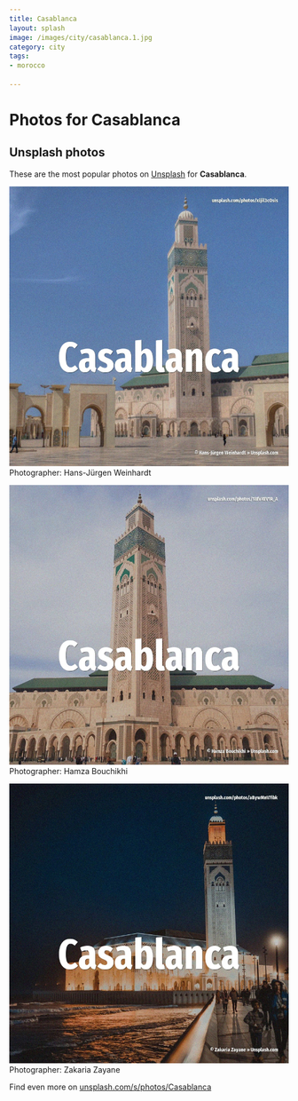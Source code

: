 ```yaml
---
title: Casablanca
layout: splash
image: /images/city/casablanca.1.jpg
category: city
tags:
- morocco

---
```

# Photos for Casablanca
 
## Unsplash photos
These are the most popular photos on [Unsplash](https://unsplash.com) for **Casablanca**.
 
![Casablanca](/images/city/casablanca.1.jpg)
Photographer:  Hans-Jürgen Weinhardt
 
![Casablanca](/images/city/casablanca.2.jpg)
Photographer:  Hamza Bouchikhi
 
![Casablanca](/images/city/casablanca.3.jpg)
Photographer:  Zakaria Zayane
 
Find even more on [unsplash.com/s/photos/Casablanca](https://unsplash.com/s/photos/Casablanca)
 
